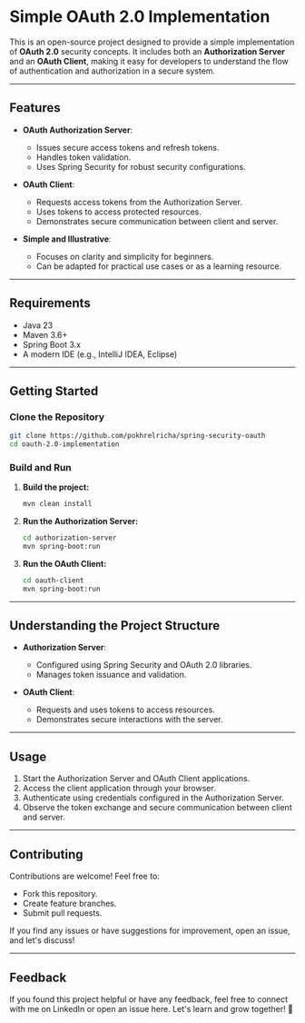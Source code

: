 # Simple OAuth 2.0 Implementation

This is an open-source project designed to provide a simple implementation of **OAuth 2.0** security concepts. It includes both an **Authorization Server** and an **OAuth Client**, making it easy for developers to understand the flow of authentication and authorization in a secure system.

---

## Features

- **OAuth Authorization Server**:
    - Issues secure access tokens and refresh tokens.
    - Handles token validation.
    - Uses Spring Security for robust security configurations.

- **OAuth Client**:
    - Requests access tokens from the Authorization Server.
    - Uses tokens to access protected resources.
    - Demonstrates secure communication between client and server.

- **Simple and Illustrative**:
    - Focuses on clarity and simplicity for beginners.
    - Can be adapted for practical use cases or as a learning resource.

---

## Requirements

- Java 23 
- Maven 3.6+
- Spring Boot 3.x
- A modern IDE (e.g., IntelliJ IDEA, Eclipse)

---

## Getting Started

### Clone the Repository
```bash
git clone https://github.com/pokhrelricha/spring-security-oauth
cd oauth-2.0-implementation
```

### Build and Run
1. **Build the project:**
   ```bash
   mvn clean install
   ```

2. **Run the Authorization Server:**
   ```bash
   cd authorization-server
   mvn spring-boot:run
   ```

3. **Run the OAuth Client:**
   ```bash
   cd oauth-client
   mvn spring-boot:run
   ```

---

## Understanding the Project Structure

- **Authorization Server**:
    - Configured using Spring Security and OAuth 2.0 libraries.
    - Manages token issuance and validation.

- **OAuth Client**:
    - Requests and uses tokens to access resources.
    - Demonstrates secure interactions with the server.

---

## Usage

1. Start the Authorization Server and OAuth Client applications.
2. Access the client application through your browser.
3. Authenticate using credentials configured in the Authorization Server.
4. Observe the token exchange and secure communication between client and server.

---

## Contributing

Contributions are welcome! Feel free to:
- Fork this repository.
- Create feature branches.
- Submit pull requests.

If you find any issues or have suggestions for improvement, open an issue, and let's discuss!

---

## Feedback

If you found this project helpful or have any feedback, feel free to connect with me on LinkedIn or open an issue here. Let's learn and grow together! 🚀
